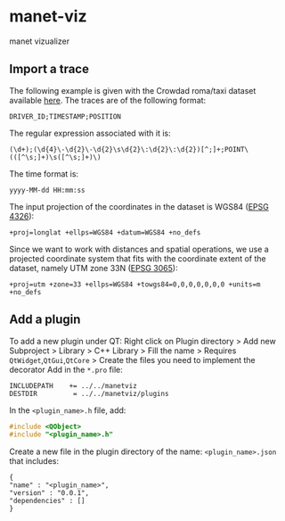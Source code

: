 # manet-viz
manet vizualizer

## Import a trace
The following example is given with the Crowdad roma/taxi dataset available [here][1].
The traces are of the following format:
```
DRIVER_ID;TIMESTAMP;POSITION
```
The regular expression associated with it is:
```
(\d+);(\d{4}\-\d{2}\-\d{2}\s\d{2}\:\d{2}\:\d{2})[^;]+;POINT\(([^\s;]+)\s([^\s;]+)\)
```
The time format is:
```
yyyy-MM-dd HH:mm:ss
```

The input projection of the coordinates in the dataset is WGS84 ([EPSG 4326][2]):
```
+proj=longlat +ellps=WGS84 +datum=WGS84 +no_defs
```

Since we want to work with distances and spatial operations, we use a projected coordinate system that fits with the coordinate extent of the dataset, namely UTM zone 33N ([EPSG 3065][3]):
```
+proj=utm +zone=33 +ellps=WGS84 +towgs84=0,0,0,0,0,0,0 +units=m +no_defs
```

## Add a plugin

To add a new plugin under QT:
Right click on Plugin directory > Add new Subproject > Library > C++ Library > Fill the name > Requires `QtWidget`,`QtGui`,`QtCore` > Create the files you need to implement the decorator
Add in the `*.pro` file:
```
INCLUDEPATH    += ../../manetviz
DESTDIR         = ../../manetviz/plugins
```

In the `<plugin_name>.h` file, add:
```c++
#include <QObject>
#include "<plugin_name>.h"
```

Create a new file in the plugin directory of the name: `<plugin_name>.json` that includes:
```
{
"name" : "<plugin_name>",
"version" : "0.0.1",
"dependencies" : []
}
```

[1]:	http://crawdad.cs.dartmouth.edu/roma/taxi/ "Crawdad roma/taxi dataset"
[2]: http://spatialreference.org/ref/epsg/wgs-84/ "ESPG:4326"
[3]: http://spatialreference.org/ref/epsg/3065/ "EPSG:3065"
